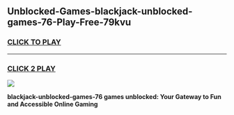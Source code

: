 
## Unblocked-Games-blackjack-unblocked-games-76-Play-Free-79kvu
<h3>
<a href="https://premium76.site?title=blackjack-unblocked-games-76&ref=15A">CLICK TO PLAY</a></h3>
<hr>

<h3>
<a href="https://premium76.site?title=blackjack-unblocked-games-76&ref=15A">CLICK 2 PLAY</a>
  
</h3>

<a href="https://premium76.site?title=blackjack-unblocked-games-76&ref=15A"><img src="https://clearcache.store/games.png"></a>


**blackjack-unblocked-games-76 games unblocked: Your Gateway to Fun and Accessible Online Gaming**
